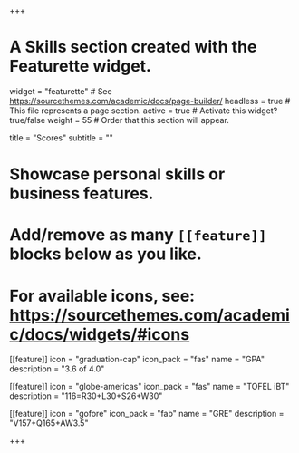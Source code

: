 +++
# A Skills section created with the Featurette widget.
widget = "featurette"  # See https://sourcethemes.com/academic/docs/page-builder/
headless = true  # This file represents a page section.
active = true  # Activate this widget? true/false
weight = 55  # Order that this section will appear.

title = "Scores"
subtitle = ""

# Showcase personal skills or business features.
# 
# Add/remove as many `[[feature]]` blocks below as you like.
# 
# For available icons, see: https://sourcethemes.com/academic/docs/widgets/#icons

[[feature]]
  icon = "graduation-cap"
  icon_pack = "fas"
  name = "GPA"
  description = "3.6 of 4.0"
  
[[feature]]
  icon = "globe-americas"
  icon_pack = "fas"
  name = "TOFEL iBT"
  description = "116=R30+L30+S26+W30"  
  
[[feature]]
  icon = "gofore"
  icon_pack = "fab"
  name = "GRE"
  description = "V157+Q165+AW3.5"

+++
